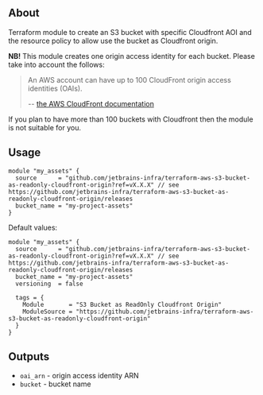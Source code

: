 ## About

Terraform module to create an S3 bucket with specific Cloudfront AOI and the resource policy to allow use the bucket as
Cloudfront origin.

**NB!** This module creates one origin access identity for each bucket. Please take into account the follows:
> An AWS account can have up to 100 CloudFront origin access identities (OAIs).
>
> -- [the AWS CloudFront documentation](https://docs.aws.amazon.com/AmazonCloudFront/latest/DeveloperGuide/private-content-restricting-access-to-s3.html)

If you plan to have more than 100 buckets with Cloudfront then the module is not suitable for you.  

## Usage

```hcl
module "my_assets" {
  source      = "github.com/jetbrains-infra/terraform-aws-s3-bucket-as-readonly-cloudfront-origin?ref=vX.X.X" // see https://github.com/jetbrains-infra/terraform-aws-s3-bucket-as-readonly-cloudfront-origin/releases
  bucket_name = "my-project-assets"
}
```

Default values:
```hcl
module "my_assets" {
  source      = "github.com/jetbrains-infra/terraform-aws-s3-bucket-as-readonly-cloudfront-origin?ref=vX.X.X" // see https://github.com/jetbrains-infra/terraform-aws-s3-bucket-as-readonly-cloudfront-origin/releases
  bucket_name = "my-project-assets"
  versioning  = false

  tags = {
    Module       = "S3 Bucket as ReadOnly Cloudfront Origin"
    ModuleSource = "https://github.com/jetbrains-infra/terraform-aws-s3-bucket-as-readonly-cloudfront-origin"
  }
}
```

## Outputs

* `oai_arn` - origin access identity ARN
* `bucket` - bucket name